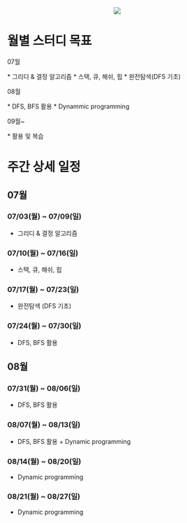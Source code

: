 <div align=center>
	<img src="https://capsule-render.vercel.app/api?type=waving&color=auto&height=200&section=header&text=Algorithm%20Study!&fontSize=90" />	
</div>


# 월별 스터디 목표
<p align="justify">
07월
</p>
* 그리디 & 결정 알고리즘
* 스택, 큐, 해쉬, 힙
* 완전탐색(DFS 기초) 

<p align="justify">
08월
</p>
* DFS, BFS 활용
* Dynammic programming 

<p align="justify">
09월~
</p>
* 활용 및 복습 



# 주간 상세 일정 

## 07월 
### 07/03(월) ~ 07/09(일) 
* 그리디 & 결정 알고리즘 
### 07/10(월) ~ 07/16(일)
* 스택, 큐, 해쉬, 힙
### 07/17(월) ~ 07/23(일)
* 완전탐색 (DFS 기초)
### 07/24(월) ~ 07/30(일)
* DFS, BFS 활용

## 08월 
### 07/31(월) ~ 08/06(일) 
* DFS, BFS 활용 
### 08/07(월) ~ 08/13(일)
* DFS, BFS 활용 + Dynamic programming
### 08/14(월) ~ 08/20(일)
* Dynamic programming
### 08/21(월) ~ 08/27(일)
* Dynamic programming




